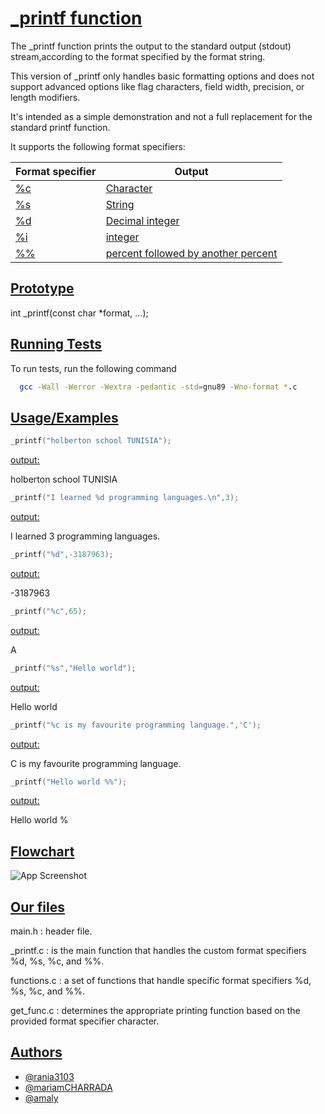 
# [_printf function](https://via.placeholder.com/10/00b48a?text=+)

The _printf function prints the output to the standard output (stdout) stream,according to the format specified by the format string.

This version of _printf only handles basic formatting options and does not support advanced options like flag characters, field width, precision, or length modifiers.

It's intended as a simple demonstration and not a full replacement for the standard printf function.

It supports the following format specifiers:



| Format specifier            | Output                                                               |
| ----------------- | ------------------------------------------------------------------ |
| [%c](https://via.placeholder.com/10/00b48a?text=+) | [Character](https://via.placeholder.com/10/0a192f?text=+) |
| [%s](https://via.placeholder.com/10/00b48a?text=+) | [String](https://via.placeholder.com/10/0a192f?text=+) |
| [%d](https://via.placeholder.com/10/00b48a?text=+) | [Decimal integer](https://via.placeholder.com/10/0a192f?text=+) |
| [%i](https://via.placeholder.com/10/00b48a?text=+) | [integer](https://via.placeholder.com/10/0a192f?text=+) |
| [%%](https://via.placeholder.com/10/00b48a?text=+) | [percent followed by another percent](https://via.placeholder.com/10/0a192f?text=+) |

## [Prototype](https://via.placeholder.com/10/00b48a?text=+)
int _printf(const char *format, ...);

## [Running Tests](https://via.placeholder.com/10/00b48a?text=+)

To run tests, run the following command

```bash
  gcc -Wall -Werror -Wextra -pedantic -std=gnu89 -Wno-format *.c
```


## [Usage/Examples](https://via.placeholder.com/10/00b48a?text=+)

```c
_printf("holberton school TUNISIA");
```
[output:](https://via.placeholder.com/10/00b48a?text=+)

holberton school TUNISIA
```c
_printf("I learned %d programming languages.\n",3);
```
[output:](https://via.placeholder.com/10/00b48a?text=+)


I learned 3 programming languages.

```c
_printf("%d",-3187963);
```
[output:](https://via.placeholder.com/10/00b48a?text=+)

-3187963
```c
_printf("%c",65);
```
[output:](https://via.placeholder.com/10/00b48a?text=+)

A
```c
_printf("%s","Hello world");
```
[output:](https://via.placeholder.com/10/00b48a?text=+)

Hello world

```c
_printf("%c is my favourite programming language.",'C');
```
[output:](https://via.placeholder.com/10/00b48a?text=+)

C is my favourite programming language.

```c
_printf("Hello world %%");
```
[output:](https://via.placeholder.com/10/00b48a?text=+)

Hello world %







## [Flowchart](https://via.placeholder.com/10/00b48a?text=+)

![App Screenshot](https://via.placeholder.com/468x300?text=App+Screenshot+Here)


## [Our files](https://via.placeholder.com/10/00b48a?text=+)

main.h : header file.

_printf.c : is the main function that handles the custom format specifiers %d, %s, %c, and %%.


functions.c : a set of functions that handle specific format specifiers %d, %s, %c, and %%.


get_func.c : determines the appropriate printing function based on the provided format specifier character.




## [Authors](https://via.placeholder.com/10/00b48a?text=+)

- [@rania3103](https://www.github.com/rania3103)
- [@mariamCHARRADA](https://www.github.com/mariamCHARRADA)
- [@amaly](https://www.github.com/amaly)

